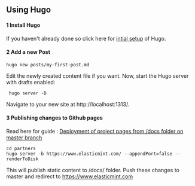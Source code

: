 ## Using Hugo

#### 1  Install Hugo

If you haven't already done so click here for [intial setup](/SETUP.md) of Hugo.

#### 2  Add a new Post
```
hugo new posts/my-first-post.md
```

Edit the newly created content file if you want. Now, start the Hugo server with drafts enabled:

```
 hugo server -D
```

Navigate to your new site at http://localhost:1313/.

#### 3  Publishing changes to Github pages 

Read here for guide : [Deployment of project pages from /docs folder on master branch](https://gohugo.io/hosting-and-deployment/hosting-on-github/#deployment-of-project-pages-from-docs-folder-on-master-branch)

```
cd partners  
hugo server -b https://www.elasticmint.com/ --appendPort=false --renderToDisk
```
This will publish static content to /docs/ folder. Push these changes to master and redirect to https://www.elasticmint.com


